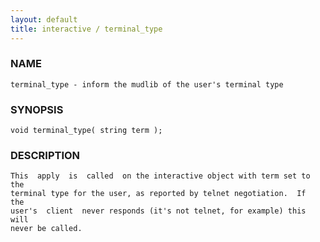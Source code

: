 ```yaml
---
layout: default
title: interactive / terminal_type
---
```


### NAME

    terminal_type - inform the mudlib of the user's terminal type

### SYNOPSIS

    void terminal_type( string term );

### DESCRIPTION

    This  apply  is  called  on the interactive object with term set to the
    terminal type for the user, as reported by telnet negotiation.  If  the
    user's  client  never responds (it's not telnet, for example) this will
    never be called.

